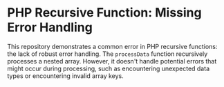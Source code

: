 # PHP Recursive Function: Missing Error Handling

This repository demonstrates a common error in PHP recursive functions: the lack of robust error handling.  The `processData` function recursively processes a nested array.  However, it doesn't handle potential errors that might occur during processing, such as encountering unexpected data types or encountering invalid array keys.